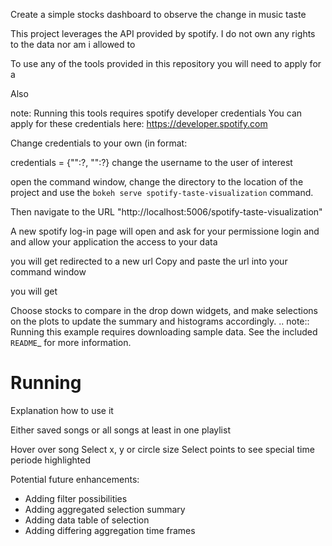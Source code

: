 Create a simple stocks dashboard to observe the change in music taste

This project leverages the API provided by spotify.
I do not own any rights to the data nor am i allowed to 

To use any of the tools provided in this repository you will need to apply for a 

Also

note: Running this tools requires spotify developer credentials
You can apply for these credentials here: https://developer.spotify.com

Change credentials to your own (in format:

credentials = {"":?, "":?}
change the username to the user of interest

open the command window, change the directory to the location of the project
and use the ``bokeh serve spotify-taste-visualization`` command.

Then navigate to the URL "http://localhost:5006/spotify-taste-visualization"

A new spotify log-in page will open and ask for your permissione
login and and allow your application the access to your data

you will get redirected to a new url
Copy and paste the url into your command window

you will get 

Choose stocks to compare in the drop down widgets, and make selections
on the plots to update the summary and histograms accordingly.
.. note::
    Running this example requires downloading sample data. See
    the included `README`_ for more information.

Running
=======

Explanation how to use it

Either saved songs or all songs at least in one playlist

Hover over song
Select x, y or circle size
Select points to see special time periode highlighted

Potential future enhancements:
- Adding filter possibilities
- Adding aggregated selection summary
- Adding data table of selection
- Adding differing aggregation time frames